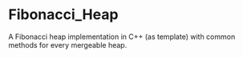 # Fibonacci_Heap
A Fibonacci heap implementation in C++ (as template) with common methods for every mergeable heap.
